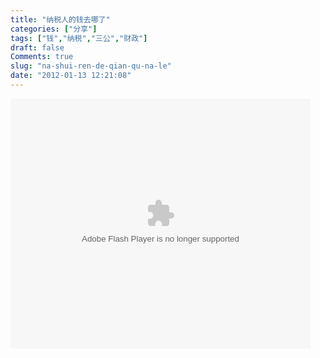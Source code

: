 ```yaml
---
title: "纳税人的钱去哪了"
categories: ["分享"]
tags: ["钱","纳税","三公","财政"]
draft: false
Comments: true
slug: "na-shui-ren-de-qian-qu-na-le"
date: "2012-01-13 12:21:08"
---
```


<embed src="http://www.tudou.com/v/ZB6CqZSABrE/&resourceId=0_05_02_99&autoPlay=true/v.swf" type="application/x-shockwave-flash" allowscriptaccess="always" allowfullscreen="true" wmode="opaque" width="480" height="400"></embed>

